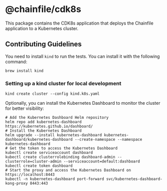 # @chainfile/cdk8s

This package contains the CDK8s application that deploys the Chainfile application to a Kubernetes cluster.

## Contributing Guidelines

You need to install `kind` to run the tests. You can install it with the following command:

```shell
brew install kind
```

### Setting up a kind cluster for local development

```shell
kind create cluster --config kind.k8s.yaml
```

Optionally, you can install the Kubernetes Dashboard to monitor the cluster for better visibility:

```shell
# Add the Kubernetes Dashboard Helm repository
helm repo add kubernetes-dashboard https://kubernetes.github.io/dashboard/
# Install the Kubernetes Dashboard
helm upgrade --install kubernetes-dashboard kubernetes-dashboard/kubernetes-dashboard --create-namespace --namespace kubernetes-dashboard
# Get the token to access the Kubernetes Dashboard
kubectl create serviceaccount dashboard
kubectl create clusterrolebinding dashboard-admin --clusterrole=cluster-admin --serviceaccount=default:dashboard
kubectl create token dashboard
# Start the proxy and access the Kubernetes Dashboard on https://localhost:8443
kubectl -n kubernetes-dashboard port-forward svc/kubernetes-dashboard-kong-proxy 8443:443
```
